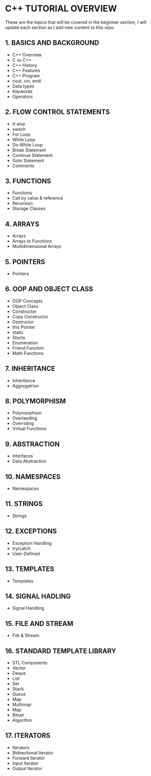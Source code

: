 # C++ TUTORIAL OVERVIEW

These are the topics that will be covered in the beginner section,
I will update each section as I add new content to this repo.


## 1. BASICS AND BACKGROUND

- C++ Overview
- C vs C++
- C++ History
- C++ Features
- C++ Program
- cout, cin, endl
- Data types
- Keywords
- Operators


## 2. FLOW CONTROL STATEMENTS

- if-else
- switch
- For Loop
- While Loop
- Do-While Loop
- Break Statement
- Continue Statement
- Goto Statement
- Comments


## 3. FUNCTIONS

- Functions
- Call by value & reference
- Recursion
- Storage Classes


## 4. ARRAYS

- Arrays
- Arrays to Functions
- Multidimensional Arrays


## 5. POINTERS

- Pointers


## 6. OOP AND OBJECT CLASS

- OOP Concepts
- Object Class
- Constructor
- Copy Constructor
- Destructor
- this Pointer
- static
- Stucts
- Enumeration
- Friend Function
- Math Functions


## 7. INHERITANCE

- Inheritance
- Aggregatrion


## 8. POLYMORPHISM

- Polymorphism
- Overlaoding
- Overriding
- Virtual Functions


## 9. ABSTRACTION

- Interfaces
- Data Abstraction


## 10. NAMESPACES

- Namespaces


## 11. STRINGS

- Strings


## 12. EXCEPTIONS

- Exception Handling
- try/catch
- User-Defined


## 13. TEMPLATES

- Templates


## 14. SIGNAL HADLING

- Signal Handling


## 15. FILE AND STREAM

- File & Stream


## 16. STANDARD TEMPLATE LIBRARY

- STL Components
- Vector
- Deque
- List
- Set
- Stack
- Queue
- Map
- Multimap
- Map
- Bitset
- Algorithm


## 17. ITERATORS

- Iterators
- Bidirectional Iterator
- Forward Iterator
- Input Iterator
- Output Iterator

